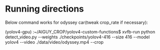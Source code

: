 # Running directions

Below command works for odyssey car(tweak crop_rate if necessary):

(yolov4-gpu) :~/AIGUY_CROP/yolov4-custom-functions$ xvfb-run python detect_video.py --weights ./checkpoints/yolov4-416 --size 416 --model yolov4 --video ./data/video/odyssey.mp4 --crop
